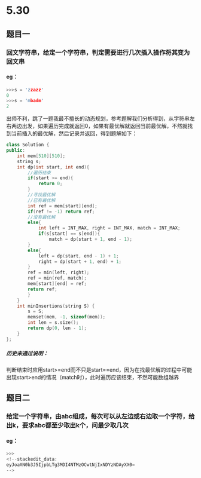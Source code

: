 # 5.30
## 题目一
### 回文字符串，给定一个字符串，判定需要进行几次插入操作将其变为回文串
#### eg：
```C++
>>>s = 'zzazz'
0
>>>s = 'mbadm'
2
```
出师不利，跳了一题我最不擅长的动态规划，参考题解我们分析得到，从字符串左右两边出发，如果遍历完成就返回0，如果有最优解就返回当前最优解，不然就找到当前插入的最优解，然后记录并返回，得到题解如下：
```c++
class Solution {
public:
	int mem[510][510];
	string s;
	int dp(int start, int end){
		//遍历结束
		if(start >= end){
			return 0;
		}
		//寻找最优解
		//已有最优解
		int ref = mem[start][end];
		if(ref != -1) return ref;
		//没有最优解
		else{
			int left = INT_MAX, right = INT_MAX, match = INT_MAX;
			if(s[start] == s[end]){
				match = dp(start + 1, end - 1);
		}
		else{
			left = dp(start, end - 1) + 1;
			right = dp(start + 1, end) + 1;
		}
		ref = min(left, right);
		ref = min(ref, match);
		mem[start][end] = ref;
		return ref;
		}
	}
	int minInsertions(string S) {
		s = S;
		memset(mem, -1, sizeof(mem));
		int len = s.size();
		return dp(0, len - 1);
	}
};
```
#####  历史未通过说明：
判断结束时应用start>=end而不只是start==end，因为在找最优解的过程中可能出现start>end的情况（match时），此时遍历应该结束，不然可能数组越界

## 题目二
### 给定一个字符串，由abc组成，每次可以从左边或右边取一个字符，给出k，要求abc都至少取出k个，问最少取几次
#### eg：
```c++
>>>
<!--stackedit_data:
eyJoaXN0b3J5IjpbLTg3MDI4NTMzOCwtNjIxNDYzNDAyXX0=
-->